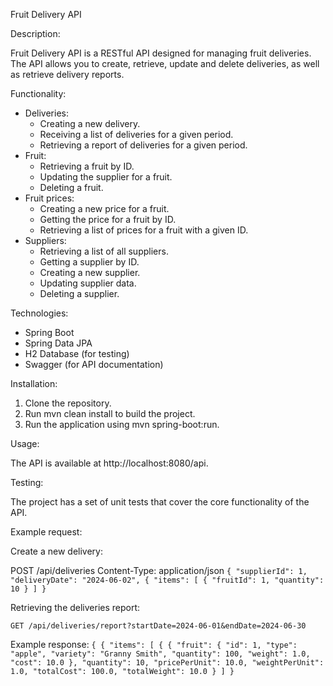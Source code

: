 
Fruit Delivery API

Description:

Fruit Delivery API is a RESTful API designed for managing fruit deliveries. The API allows you to create, retrieve, update and delete deliveries, as well as retrieve delivery reports.

Functionality:

- Deliveries:
    - Creating a new delivery.
    - Receiving a list of deliveries for a given period.
    - Retrieving a report of deliveries for a given period.
- Fruit:
    - Retrieving a fruit by ID.
    - Updating the supplier for a fruit.
    - Deleting a fruit.
- Fruit prices:
    - Creating a new price for a fruit.
    - Getting the price for a fruit by ID.
    - Retrieving a list of prices for a fruit with a given ID.
- Suppliers:
    - Retrieving a list of all suppliers.
    - Getting a supplier by ID.
    - Creating a new supplier.
    - Updating supplier data.
    - Deleting a supplier.

Technologies:

- Spring Boot
- Spring Data JPA
- H2 Database (for testing)
- Swagger (for API documentation)

Installation:

1. Clone the repository.
2. Run mvn clean install to build the project.
3. Run the application using mvn spring-boot:run.

Usage:

The API is available at http://localhost:8080/api.

Testing:

The project has a set of unit tests that cover the core functionality of the API.

Example request:

Create a new delivery:


POST /api/deliveries
Content-Type: application/json
``
{
  "supplierId": 1,
  "deliveryDate": "2024-06-02",
  { "items": [
    {
      "fruitId": 1,
      "quantity": 10
    }
  ]
}
``

Retrieving the deliveries report:


``GET /api/deliveries/report?startDate=2024-06-01&endDate=2024-06-30``


Example response:
``
{
  { "items": [
    {
      { "fruit": {
        "id": 1,
        "type": "apple",
        "variety": "Granny Smith",
        "quantity": 100,
        "weight": 1.0,
        "cost": 10.0
      },
      "quantity": 10,
      "pricePerUnit": 10.0,
      "weightPerUnit": 1.0,
      "totalCost": 100.0,
      "totalWeight": 10.0
    }
  ]
}
``
